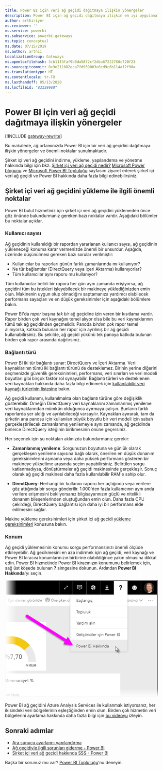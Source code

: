 ```yaml
---
title: Power BI için veri ağ geçidi dağıtmaya ilişkin yönergeler
description: Power BI için ağ geçidi dağıtmaya ilişkin en iyi uygulamaları ve önemli noktaları öğrenin.
author: arthiriyer
ms.reviewer: ''
ms.service: powerbi
ms.subservice: powerbi-gateways
ms.topic: conceptual
ms.date: 07/15/2019
ms.author: arthii
LocalizationGroup: Gateways
ms.openlocfilehash: 3cb11f3faf9b9da5872cf2dba67222760c720f23
ms.sourcegitcommit: 0e9e211082eca7fd939803e0cd9c6b114af2f90a
ms.translationtype: HT
ms.contentlocale: tr-TR
ms.lasthandoff: 05/13/2020
ms.locfileid: "83329980"
---
```

# <a name="guidance-for-deploying-a-data-gateway-for-power-bi"></a>Power BI için veri ağ geçidi dağıtmaya ilişkin yönergeler

[!INCLUDE [gateway-rewrite](../includes/gateway-rewrite.md)]

Bu makalede, ağ ortamınızda Power BI için bir veri ağ geçidini dağıtmaya ilişkin yönergeler ve önemli noktalar sunulmaktadır.

Şirket içi veri ağ geçidini indirme, yükleme, yapılandırma ve yönetme hakkında bilgi için bkz. [Şirket içi veri ağ geçidi nedir?](/data-integration/gateway/service-gateway-onprem) [Microsoft Power blogunu](https://powerbi.microsoft.com/blog/) ve [Microsoft Power BI Topluluğu](https://community.powerbi.com/) sayfasını ziyaret ederek şirket içi veri ağ geçidi ve Power BI hakkında daha fazla bilgi edinebilirsiniz.

## <a name="installation-considerations-for-the-on-premises-data-gateway"></a>Şirket içi veri ağ geçidini yükleme ile ilgili önemli noktalar

Power BI bulut hizmetiniz için şirket içi veri ağ geçidini yüklemeden önce göz önünde bulundurmanız gereken bazı noktalar vardır. Aşağıdaki bölümler bu noktalar açıklar.

### <a name="number-of-users"></a>Kullanıcı sayısı

Ağ geçidinin kullanıldığı bir rapordan yararlanan kullanıcı sayısı, ağ geçidinin yükleneceği konuma karar vermenizde önemli bir unsurdur. Aşağıda, üzerinde düşünülmesi gereken bazı sorular verilmiştir:

* Kullanıcılar bu raporları günün farklı zamanlarında mı kullanıyor?
* Ne tür bağlantılar (DirectQuery veya İçeri Aktarma) kullanıyorlar?
* Tüm kullanıcılar aynı raporu mu kullanıyor?

Tüm kullanıcılar belirli bir rapora her gün aynı zamanda erişiyorsa, ağ geçidini tüm bu istekleri işleyebilecek bir makineye yüklediğinizden emin olun. Makinenin uygun olup olmadığını saptamanıza yardımcı olabilecek performans sayaçları ve en düşük gereksinimler için aşağıdaki bölümlere bakın.

Power BI'da *rapor* başına *tek bir* ağ geçidine izin veren bir kısıtlama vardır. Rapor birden çok veri kaynağını temel alıyor olsa bile bu veri kaynaklarının tümü tek ağ geçidinden geçmelidir. Panoda *birden çok* rapor temel alınıyorsa, katkıda bulunan her rapor için ayrılmış bir ağ geçidi kullanabilirsiniz. Bu şekilde, ağ geçidi yükünü tek panoya katkıda bulunan birden çok rapor arasında dağıtırsınız.

### <a name="connection-type"></a>Bağlantı türü

Power BI iki tür bağlantı sunar: DirectQuery ve İçeri Aktarma. Veri kaynaklarının tümü iki bağlantı türünü de desteklemez. Birinin yerine diğerini seçmenizde güvenlik gereksinimleri, performans, veri sınırları ve veri modeli boyutları gibi birçok faktör rol oynayabilir. Bağlantı türleri ve desteklenen veri kaynakları hakkında daha fazla bilgi edinmek için [kullanılabilir veri kaynağı türlerinin listesine](service-gateway-data-sources.md#list-of-available-data-source-types) bakın.

Ağ geçidi kullanımı, kullanılmakta olan bağlantı türüne göre değişiklik gösterebilir. Örneğin DirectQuery veri kaynaklarını zamanlanmış yenileme veri kaynaklarından mümkün olduğunca ayırmaya çalışın. Bunların farklı raporlarda yer aldığı ve ayrılabileceği varsayılır. Kaynakları ayırarak, tam da şirketin ana panosu için kullanılan büyük boyutlu bir veri modeli için sabah gerçekleştirilecek zamanlanmış yenilemeyle aynı zamanda, ağ geçidinde binlerce DirectQuery isteğinin birikmesinin önüne geçersiniz. 

Her seçenek için şu noktaları aklınızda bulundurmanız gerekir:

* **Zamanlanmış yenileme**: Sorgunuzun boyutuna ve günlük olarak gerçekleşen yenileme sayısına bağlı olarak, önerilen en düşük donanım gereksinimlerini aşmama veya daha yüksek performans gösteren bir makineye yükseltme arasında seçim yapabilirsiniz. Belirtilen sorgu katlanmadıysa, dönüştürmeler ağ geçidi makinesinde gerçekleşir. Sonuç olarak ağ geçidi makinesi daha fazla kullanılabilir RAM'e sahip olur.

* **DirectQuery**: Herhangi bir kullanıcı raporu her açtığında veya verilere göz attığında bir sorgu gönderilir. 1\.000'den fazla kullanıcının aynı anda verilere erişmesini bekliyorsanız bilgisayarınızın güçlü ve nitelikli donanım bileşenlerinden oluştuğundan emin olun. Daha fazla CPU çekirdeği, DirectQuery bağlantısı için daha iyi bir performans elde edilmesini sağlar.

Makine yükleme gereksinimleri için şirket içi ağ geçidi [yükleme gereksinimleri](/data-integration/gateway/service-gateway-install#requirements) konusuna bakın.

### <a name="location"></a>Konum

Ağ geçidi yüklemesinin konumu sorgu performansınızı önemli ölçüde etkileyebilir. Ağ gecikmesini en aza indirmek için ağ geçidi, veri kaynağı ve Power BI kiracısı konumlarınızın birbirine olabildiğince yakın olmasına dikkat edin. Power BI hizmetinde Power BI kiracınızın konumunu belirlemek için, sağ üst köşede bulunan **?** simgesine dokunun. Ardından **Power BI Hakkında**'yı seçin.

![Power BI kiracısı konumunuzu belirleme](media/service-gateway-deployment-guidance/powerbi-gateway-deployment-guidance_02.png)

Power BI ağ geçidini Azure Analysis Services ile kullanmak istiyorsanız, her ikisindeki veri bölgelerinin eşleştiğinden emin olun. Birden çok hizmetin veri bölgelerini ayarlama hakkında daha fazla bilgi için [bu videoyu](https://guyinacube.com/2018/01/power-bi-azure-analysis-services-gateway-data-region/) izleyin.

## <a name="next-steps"></a>Sonraki adımlar

* [Ara sunucu ayarlarını yapılandırma](/data-integration/gateway/service-gateway-proxy)  
* [Ağ geçidiyle ilgili sorunları giderme - Power BI](service-gateway-onprem-tshoot.md)  
* [Şirket içi veri ağ geçidi hakkında SSS - Power BI](service-gateway-power-bi-faq.md)  

Başka bir sorunuz mu var? [Power BI Topluluğu](https://community.powerbi.com/)'nu deneyin.

